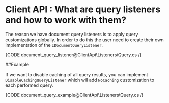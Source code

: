 # Client API : What are query listeners and how to work with them?

The reason we have document query listeners is to apply query customizations globally. In order to do this the user need to create their own implementation of the `IDocumentQueryListener`.

{CODE document_query_listener@ClientApi\Listeners\Query.cs /}

##Example

If we want to disable caching of all query results, you can implement `DisableCachingQueryListener` which will add `NoCaching` customization to each performed query.

{CODE document_query_example@ClientApi\Listeners\Query.cs /}